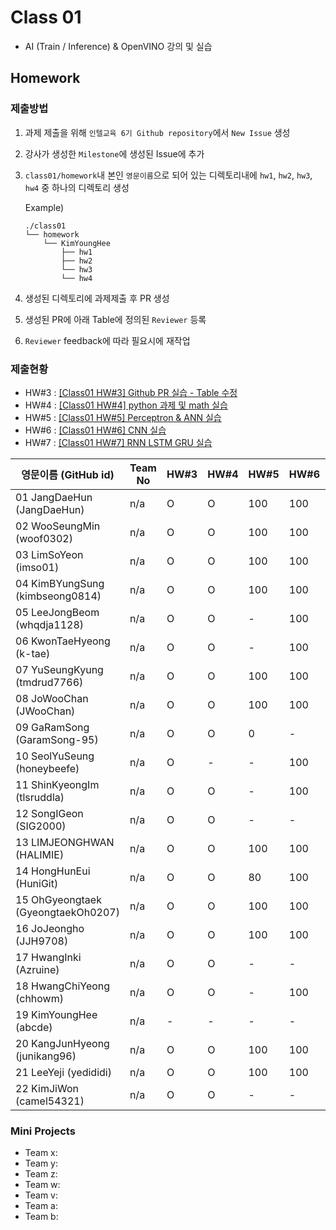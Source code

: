 # Class 01

* AI (Train / Inference) & OpenVINO 강의 및 실습

## Homework

### 제출방법

1. 과제 제출을 위해 `인텔교육 6기 Github repository`에서 `New Issue` 생성

2. 강사가 생성한 `Milestone`에 생성된 Issue에 추가 

3. `class01/homework`내 본인 `영문이름`으로 되어 있는 디렉토리내에 `hw1`, `hw2`, `hw3`, `hw4` 중 하나의 디렉토리 생성

    Example)
    ```
    ./class01
    └── homework
        └── KimYoungHee
            ├── hw1
            ├── hw2
            └── hw3
            └── hw4
    ```

4. 생성된 디렉토리에 과제제출 후 PR 생성

5. 생성된 PR에 아래 Table에 정의된 `Reviewer` 등록

6. `Reviewer` feedback에 따라 필요시에 재작업

### 제출현황

* HW#3 : [[Class01 HW#3] Github PR 실습 - Table 수정](https://github.com/kccistc/intel-06/issues/3)
* HW#4 : [[Class01 HW#4] python 과제 및 math 실습](https://github.com/kccistc/intel-06/issues/4)
* HW#5 : [[Class01 HW#5] Perceptron & ANN 실습](https://github.com/kccistc/intel-06/issues/5)
* HW#6 : [[Class01 HW#6] CNN 실습](https://github.com/kccistc/intel-06/issues/6)
* HW#7 : [[Class01 HW#7] RNN LSTM GRU 실습](https://github.com/kccistc/intel-06/issues/7)

| 영문이름 (GitHub id)           | Team No | HW#3 | HW#4 | HW#5 | HW#6 | HW#7 | Reviewer |
|-------------------------------|---------|------|------|------|------|------|----------|
| 01 JangDaeHun (JangDaeHun) | n/a | O | O | 100 | 100 | - | max5982 |
| 02 WooSeungMin (woof0302) | n/a | O | O | 100 | 100 | 90 | max5982 |
| 03 LimSoYeon (imso01) | n/a | O | O | 100 | 100 | 90 | max5982 |
| 04 KimBYungSung (kimbseong0814) | n/a | O | O | 100 | 100 | 90 | max5982 |
| 05 LeeJongBeom (whqdja1128) | n/a | O | O | - | 100 | - | max5982 |
| 06 KwonTaeHyeong (k-tae) | n/a | O | O | - | 100 | - | J-WBaek |
| 07 YuSeungKyung (tmdrud7766) | n/a | O | O | 100 | 100 | 90 | max5982 |
| 08 JoWooChan   (JWooChan) | n/a | O | O | 100 | 100 | 90 | max5982 |
| 09 GaRamSong (GaramSong-95) | n/a | O | O | 0 | - | - | max5982 |
| 10 SeolYuSeung (honeybeefe) | n/a | O | - | - | 100 | - | max5982 |
| 11 ShinKyeongIm (tlsruddla) | n/a | O | O | - | 100 | 80 | max5982 |
| 12 SongIGeon (SIG2000) | n/a | O | O | - | - | - | max5982 |
| 13 LIMJEONGHWAN (HALIMIE) | n/a | O | O | 100 | 100 | 90 | max5982 |
| 14 HongHunEui (HuniGit) | n/a | O | O | 80 | 100 | - | max5982 |
| 15 OhGyeongtaek (GyeongtaekOh0207) | n/a | O | O | 100 | 100 | - | max5982 |
| 16 JoJeongho (JJH9708) | n/a | O | O | 100 | 100 | 90 | mokiya |
| 17 HwangInki (Azruine) | n/a | O | O | - | - | - | mokiya |
| 18 HwangChiYeong (chhowm) | n/a | O | O | - | 100 | 90 | mokiya |
| 19 KimYoungHee (abcde) | n/a | - | - | - | - | - | mokiya |
| 20 KangJunHyeong (junikang96) | n/a | O | O | 100 | 100 | 80 | mokiya |
| 21 LeeYeji (yedididi) | n/a | O | O | 100 | 100 | - | mokiya |
| 22 KimJiWon (camel54321) | n/a | O | O | - | - | - | mokiya |

### Mini Projects

* Team x:
* Team y:
* Team z:
* Team w:
* Team v:
* Team a:
* Team b:
